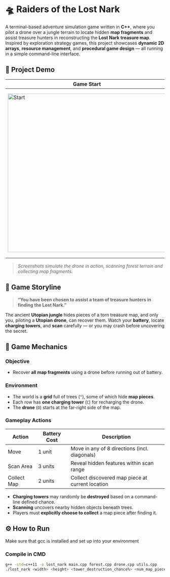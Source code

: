 # 🛸 Raiders of the Lost Nark

A terminal-based adventure simulation game written in **C++**, where you pilot a drone over a jungle terrain to locate hidden **map fragments** and assist treasure hunters in reconstructing the **Lost Nark treasure map**. Inspired by exploration strategy games, this project showcases **dynamic 2D arrays**, **resource management**, and **procedural game design** — all running in a simple command-line interface.
## 🎥 Project Demo

| Game Start | Scanning & Collecting |
|------------|------------------------|
| <img width="500" alt="Start" src="https://github.com/user-attachments/assets/650ab17b-fe97-404a-99bb-23080a86fbb2" /> | <img width="527" alt="Example3-ScanFunction" src="https://github.com/user-attachments/assets/635dcc5e-8a2f-41e3-a912-49e4e83fa5b0" /> |

> _Screenshots simulate the drone in action, scanning forest terrain and collecting map fragments._
## 🌴 Game Storyline

> **“You have been chosen to assist a team of treasure hunters in finding the Lost Nark.”**

The ancient **Utopian jungle** hides pieces of a torn treasure map, and only you, piloting a **Utopian drone**, can recover them. Watch your **battery**, locate **charging towers**, and **scan** carefully — or you may crash before uncovering the secret.
## 🧠 Game Mechanics

### Objective
- Recover **all map fragments** using a drone before running out of battery.

### Environment
- The world is a **grid** full of trees (`^`), some of which hide **map pieces**.
- Each row has **one charging tower** (`C`) for recharging the drone.
- The **drone** (`O`) starts at the far-right side of the map.

### Gameplay Actions

| Action       | Battery Cost | Description                                      |
|--------------|--------------|--------------------------------------------------|
| Move         | 1 unit       | Move in any of 8 directions (incl. diagonals)   |
| Scan Area    | 3 units      | Reveal hidden features within scan range        |
| Collect Map  | 2 units      | Collect discovered map piece at current location|

- **Charging towers** may randomly be **destroyed** based on a command-line defined chance.
- **Scanning** uncovers nearby hidden objects beneath trees.
- Players must **explicitly choose to collect** a map piece after finding it.

## ⚙️ How to Run
Make sure that gcc is installed and set up into your environment
### Compile in CMD


```bash
g++ -std=c++11 -o lost_nark main.cpp forest.cpp drone.cpp utils.cpp
./lost_nark <width> <height> <tower_destruction_chance%> <num_map_pieces>

